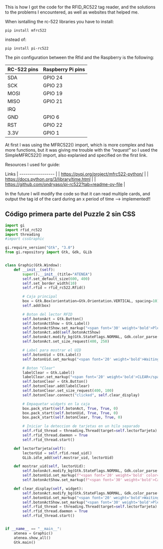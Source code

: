 This is how I got the code for the RFID_RC522 tag reader, and the solutions to the problems I encountered, as well as websites that helped me.

When isntalling the rc-522 libraries you have to install:
```
pip install mfrc522
```
instead of:
```
pip install pi-rc522
```

The pin configuration between the Rfid and the Raspberry is the following:

| RC-522 pins | Raspberry Pi pins |
| --- | --- |
| SDA | GPIO 24 |
| SCK | GPIO 23 |
| MOSI | GPIO 19 |
| MISO | GPIO 21 |
| IRQ |  |
| GND | GPIO 6 |
| RST | GPIO 22 |
| 3.3V | GPIO 1 |

At first I was using the MFRC522() import, which is more complex and has more functions, but it was giving me trouble with the *"request"* so I used the SimpleMFRC522() import, also explanied and specified on the first link.

Resources I used for guide:

Links
| ------------------ |
| https://pypi.org/project/mfrc522-python/ |
| https://docs.python.org/3/library/time.html |
| https://github.com/ondryaso/pi-rc522?tab=readme-ov-file |

In the future I will modify the code so that it can read multiple cards, and output the tag id of the card during an x period of time --> implemented!!


Código primera parte del Puzzle 2 sin CSS
-
```py
import gi
import rfid_rc522
import threading
#import cssGraphic

gi.require_version("Gtk", "3.0")
from gi.repository import Gtk, Gdk, GLib


class Graphic(Gtk.Window):
    def __init__(self):
        super().__init__(title="ATENEA")
        self.set_default_size(600, 400)
        self.set_border_width(10)
        self.rfid = rfid_rc522.Rfid()

        # Caja principal
        box = Gtk.Box(orientation=Gtk.Orientation.VERTICAL, spacing=10)
        self.add(box)

        # Boton del lector RFID
        self.botonAct = Gtk.Button()
        self.botonActShow = Gtk.Label()
        self.botonActShow.set_markup("<span font='30' weight='bold'>Please, log in with your university card</span>")
        self.botonAct.add(self.botonActShow)
        self.botonAct.modify_bg(Gtk.StateFlags.NORMAL, Gdk.color_parse("blue"))
        self.botonAct.set_size_request(400, 250)

        # Label para mostrar el UID
        self.botonUid = Gtk.Label()
        self.botonUid.set_markup("<span font='20' weight='bold'>Waiting for card...</span>")

        # Boton "Clear"
        labelClear = Gtk.Label()
        labelClear.set_markup("<span font='20' weight='bold'>CLEAR</span>")
        self.botonClear = Gtk.Button()
        self.botonClear.add(labelClear)
        self.botonClear.set_size_request(400, 100)
        self.botonClear.connect("clicked", self.clear_display)

        # Empaquetar widgets en la caja
        box.pack_start(self.botonAct, True, True, 0)
        box.pack_start(self.botonUid, True, True, 0)
        box.pack_start(self.botonClear, True, True, 0)

        # Iniciar la deteccion de tarjetas en un hilo separado
        self.rfid_thread = threading.Thread(target=self.lectorTarjeta)
        self.rfid_thread.daemon = True
        self.rfid_thread.start()

    def lectorTarjeta(self):
        lectorUid = self.rfid.read_uid()
        GLib.idle_add(self.mostrar_uid, lectorUid)

    def mostrar_uid(self, lectorUid):
        self.botonAct.modify_bg(Gtk.StateFlags.NORMAL, Gdk.color_parse("green"))
        self.botonUid.set_markup(f"<span font='20' weight='bold' color='green'>Card ID: {lectorUid}</span>")
        self.botonActShow.set_markup(f"<span font='30' weight='bold'>Card detected succesfully!</span>")

    def clear_display(self, widget):
        self.botonAct.modify_bg(Gtk.StateFlags.NORMAL, Gdk.color_parse("blue"))
        self.botonUid.set_markup("<span font='20' weight='bold'>Waiting for card...</span>")
        self.botonActShow.set_markup("<span font='30' weight='bold'>Please, log in with your university card</span>")
        self.rfid_thread = threading.Thread(target=self.lectorTarjeta)
        self.rfid_thread.daemon = True
        self.rfid_thread.start()


if __name__ == "__main__":
    atenea = Graphic()
    atenea.show_all()
    Gtk.main()


```
